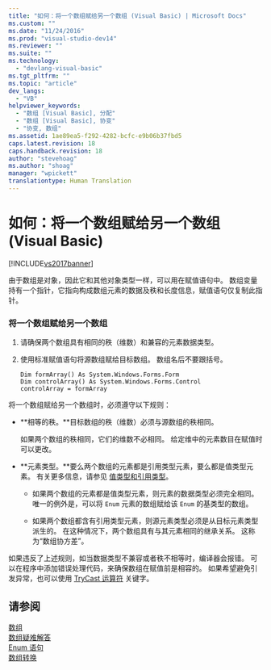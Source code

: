 ```yaml
---
title: "如何：将一个数组赋给另一个数组 (Visual Basic) | Microsoft Docs"
ms.custom: ""
ms.date: "11/24/2016"
ms.prod: "visual-studio-dev14"
ms.reviewer: ""
ms.suite: ""
ms.technology: 
  - "devlang-visual-basic"
ms.tgt_pltfrm: ""
ms.topic: "article"
dev_langs: 
  - "VB"
helpviewer_keywords: 
  - "数组 [Visual Basic], 分配"
  - "数组 [Visual Basic], 协变"
  - "协变, 数组"
ms.assetid: 1ae89ea5-f292-4282-bcfc-e9b06b37fbd5
caps.latest.revision: 18
caps.handback.revision: 18
author: "stevehoag"
ms.author: "shoag"
manager: "wpickett"
translationtype: Human Translation
---
```

# 如何：将一个数组赋给另一个数组 (Visual Basic)
[!INCLUDE[vs2017banner](../../../../csharp/includes/vs2017banner.md)]

由于数组是对象，因此它和其他对象类型一样，可以用在赋值语句中。  数组变量持有一个指针，它指向构成数组元素的数据及秩和长度信息，赋值语句仅复制此指针。  
  
### 将一个数组赋给另一个数组  
  
1.  请确保两个数组具有相同的秩（维数）和兼容的元素数据类型。  
  
2.  使用标准赋值语句将源数组赋给目标数组。  数组名后不要跟括号。  
  
    ```  
    Dim formArray() As System.Windows.Forms.Form  
    Dim controlArray() As System.Windows.Forms.Control  
    controlArray = formArray  
    ```  
  
 将一个数组赋给另一个数组时，必须遵守以下规则：  
  
-   **相等的秩。**目标数组的秩（维数）必须与源数组的秩相同。  
  
     如果两个数组的秩相同，它们的维数不必相同。  给定维中的元素数目在赋值时可以更改。  
  
-   **元素类型。**要么两个数组的元素都是引用类型元素，要么都是值类型元素。  有关更多信息，请参见 [值类型和引用类型](../../../../visual-basic/programming-guide/language-features/data-types/value-types-and-reference-types.md)。  
  
    -   如果两个数组的元素都是值类型元素，则元素的数据类型必须完全相同。  唯一的例外是，可以将 `Enum` 元素的数组赋给该 `Enum` 的基类型的数组。  
  
    -   如果两个数组都含有引用类型元素，则源元素类型必须是从目标元素类型派生的。  在这种情况下，两个数组具有与其元素相同的继承关系。  这称为“数组协方差”。  
  
 如果违反了上述规则，如当数据类型不兼容或者秩不相等时，编译器会报错。  可以在程序中添加错误处理代码，来确保数组在赋值前是相容的。  如果希望避免引发异常，也可以使用 [TryCast 运算符](../../../../visual-basic/language-reference/operators/trycast-operator.md) 关键字。  
  
## 请参阅  
 [数组](../../../../visual-basic/programming-guide/language-features/arrays/index.md)   
 [数组疑难解答](../../../../visual-basic/programming-guide/language-features/arrays/troubleshooting-arrays.md)   
 [Enum 语句](../../../../visual-basic/language-reference/statements/enum-statement.md)   
 [数组转换](../../../../visual-basic/programming-guide/language-features/data-types/array-conversions.md)
